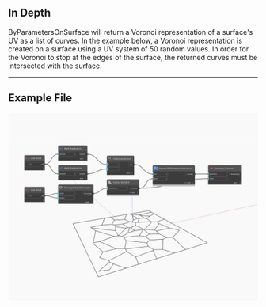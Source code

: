 ## In Depth
ByParametersOnSurface will return a Voronoi representation of a surface's UV as a list of curves. In the example below, a Voronoi representation is created on a surface using a UV system of 50 random values. In order for the Voronoi to stop at the edges of the surface, the returned curves must be intersected with the surface.
___
## Example File

![ByParametersOnSurface](./Tessellation.Voronoi.ByParametersOnSurface_img.jpg)

